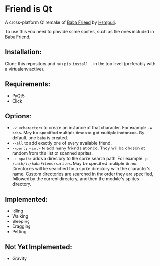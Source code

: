 # Friend is Qt

A cross-platform Qt remake of [Baba Friend](https://hempuli.itch.io/baba-friend)
by [Hempuli](https://www.hempuli.com/).

To use this you need to provide some sprites, such as the ones included in Baba Friend.

## Installation:

Clone this repository and run `pip install .` in the top level (preferably with a virtualenv active).

## Requirements:

- PyQt5
- Click

## Options:

- `-w <character>` to create an instance of that character. For example `-w baba`. 
  May be specified multiple times to get multiple instances. By default, one `baba`
  is created.
- `--all` to add exactly one of every available friend.
- `--party <int>` to add many friends at once. They will be chosen at random from
  this list of scanned sprites.
- `-p <path>` adds a directory to the sprite search path. For example
  `-p /path/to/BabaFriend/sprites`. May be specified multiple times. 
  Directories will be searched for a sprite directory with the character's
  name. Custom directories are searched in the order they are specified,
  followed by the current directory, and then the module's sprites directory.

## Implemented:

- Idling
- Walking
- Sleeping
- Dragging
- Petting

## Not Yet Implemented:

- Gravity

